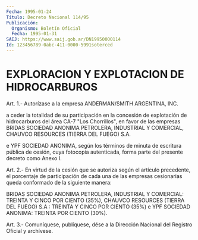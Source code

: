 ```yaml
---
Fecha: 1995-01-24
Título: Decreto Nacional 114/95
Publicación:
  Organismo: Boletín Oficial
  Fecha: 1995-01-31
SAIJ: https://www.saij.gob.ar/DN19950000114
Id: 123456789-0abc-411-0000-5991soterced
---
```

# EXPLORACION Y EXPLOTACION DE HIDROCARBUROS

<a id="1"></a>
Art. 1.- Autorízase a la empresa ANDERMAN/SMITH ARGENTINA, INC.

a ceder  la  totalidad  de  su  participación  en  la  concesión de explotación  de  hidrocarburos  del área CA-7 "Los Chorrillos",  en favor  de  las  empresas  BRIDAS  SOCIEDAD    ANONIMA    PETROLERA, INDUSTRIAL  Y COMERCIAL, CHAUVCO RESOURCES (TIERRA DEL FUEGO)  S.A.

e YPF SOCIEDAD  ANONIMA,  según los términos de minuta de escritura pública  de cesión, cuya fotocopia  autenticada,  forma  parte  del presente decreto como Anexo I.

<a id="2"></a>
Art.  2.-  En  virtud  de  la  cesión que se autoriza según el artículo precedente, el porcentaje de  participación de cada una de las empresas cesionarias queda conformado  de  la siguiente manera:

BRIDAS SOCIEDAD ANONIMA PETROLERA, INDUSTRIAL Y  COMERCIAL: TREINTA Y CINCO POR CIENTO (35%), CHAUVCO RESOURCES (TIERRA  DEL FUEGO) S.A : TREINTA Y CINCO POR CIENTO (35%) e YPF SOCIEDAD ANONIMA:  TREINTA POR CIENTO (30%).

<a id="3"></a>
Art. 3.- Comuníquese, publíquese, dése a la Dirección Nacional del Registro Oficial y archívese.